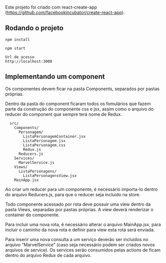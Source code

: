 Este projeto foi criado com react-create-app
  (https://github.com/facebookincubator/create-react-app).

## Rodando o projeto

```
npm install

npm start

Url de acesso
http://localhost:3000
```

## Implementando um component

Os componentes devem ficar na pasta Components, separados por pastas próprias.

Dentro da pasta do component ficaram todos os fomulários que fazem parte da construção do componente css e jsx, assim como o arquivo do reducer do component que sempre terá nome de Redux.

```
  src/
    Components/
      Personagem/
        ListaPersonagemContainer.jsx
        ListaPersonagem.jsx
        ListaPersonagem.css
        Redux.js
      Reducers.js
    Services/
      MarvelService.js
    Views/
      ListaPersonagens/
        ListaPersonagensView.jsx
    MainApp.jsx
```

Ao criar um reducer para um componente, é necessário importa-lo dentro do arquivo Reducers.js, para que o reducer seja incluido na store.

Todo componente acessado por rota deve possuir uma view dentro da pasta Views, separadas por pastas próprias. A view deverá renderizar o container do componente.

Para incluir uma nova rota, é necessário alterar o arquivo MainApp.jsx, para incluir o caminho da nova rota e definir para view esta rota será enviada.

Para inserir uma nova consulta a um serviço deverão ser incluidos no arquivo "MarvelService" (caso seja necessário podem ser criados novos arquivos de service).
Os services serão consumidos pelas actions de ficam dentro do arquivo Redux de cada arquivo.
